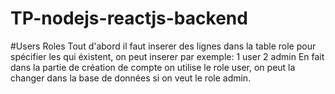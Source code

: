 # TP-nodejs-reactjs-backend
#Users Roles
Tout d'abord il faut inserer des lignes dans la table role pour spécifier les qui éxistent, on peut inserer par exemple:
1  user
2  admin
En fait dans la partie de création de compte on utilise le role user, on peut la changer dans la base de données si on veut le role admin.
